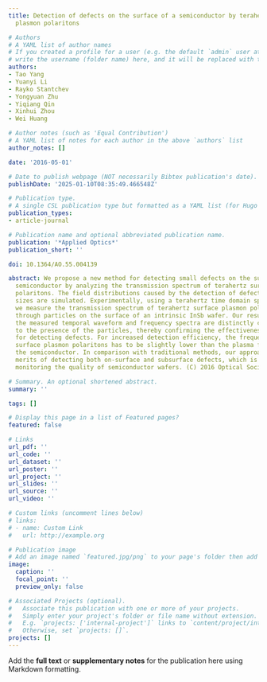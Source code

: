 ```yaml
---
title: Detection of defects on the surface of a semiconductor by terahertz surface
  plasmon polaritons

# Authors
# A YAML list of author names
# If you created a profile for a user (e.g. the default `admin` user at `content/authors/admin/`), 
# write the username (folder name) here, and it will be replaced with their full name and linked to their profile.
authors:
- Tao Yang
- Yuanyi Li
- Rayko Stantchev
- Yongyuan Zhu
- Yiqiang Qin
- Xinhui Zhou
- Wei Huang

# Author notes (such as 'Equal Contribution')
# A YAML list of notes for each author in the above `authors` list
author_notes: []

date: '2016-05-01'

# Date to publish webpage (NOT necessarily Bibtex publication's date).
publishDate: '2025-01-10T08:35:49.466548Z'

# Publication type.
# A single CSL publication type but formatted as a YAML list (for Hugo requirements).
publication_types:
- article-journal

# Publication name and optional abbreviated publication name.
publication: '*Applied Optics*'
publication_short: ''

doi: 10.1364/AO.55.004139

abstract: We propose a new method for detecting small defects on the surface of a
  semiconductor by analyzing the transmission spectrum of terahertz surface plasmon
  polaritons. The field distributions caused by the detection of defects of different
  sizes are simulated. Experimentally, using a terahertz time domain spectrometer,
  we measure the transmission spectrum of terahertz surface plasmon polaritons passing
  through particles on the surface of an intrinsic InSb wafer. Our results show that
  the measured temporal waveform and frequency spectra are distinctly changed due
  to the presence of the particles, thereby confirming the effectiveness of this method
  for detecting defects. For increased detection efficiency, the frequency of the
  surface plasmon polaritons has to be slightly lower than the plasma frequency of
  the semiconductor. In comparison with traditional methods, our approach offers the
  merits of detecting both on-surface and subsurface defects, which is critical in
  monitoring the quality of semiconductor wafers. (C) 2016 Optical Society of America

# Summary. An optional shortened abstract.
summary: ''

tags: []

# Display this page in a list of Featured pages?
featured: false

# Links
url_pdf: ''
url_code: ''
url_dataset: ''
url_poster: ''
url_project: ''
url_slides: ''
url_source: ''
url_video: ''

# Custom links (uncomment lines below)
# links:
# - name: Custom Link
#   url: http://example.org

# Publication image
# Add an image named `featured.jpg/png` to your page's folder then add a caption below.
image:
  caption: ''
  focal_point: ''
  preview_only: false

# Associated Projects (optional).
#   Associate this publication with one or more of your projects.
#   Simply enter your project's folder or file name without extension.
#   E.g. `projects: ['internal-project']` links to `content/project/internal-project/index.md`.
#   Otherwise, set `projects: []`.
projects: []
---
```


Add the **full text** or **supplementary notes** for the publication here using Markdown formatting.
